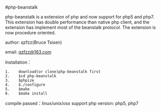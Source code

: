 #php-beanstalk

php-beanstalk is a extension of php and now support for php5 and php7. This extension has double performance than native php client, and the extension has implement most of the beanstalk protocol. The extension is now procedure oriented.

author: qzfzz(Bruce Tsisen)

email: qzfzz@163.com

Installation：

```
1.    download(or clone)php-beanstalk first
2.    $cd php-beanstalk
3.    $phpize
4.    $./configure
5.    $make
6.    $make install
```

compile passed：linux/unix/osx
support php version: php5, php7
